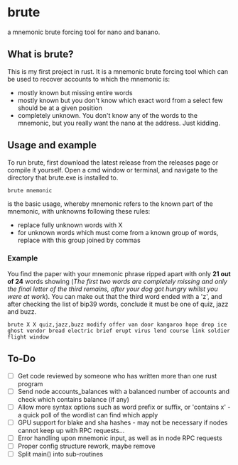 # brute
a mnemonic brute forcing tool for nano and banano.

## What is brute?
This is my first project in rust. It is a mnemonic brute forcing tool which can be used to recover accounts to which the mnemonic is:
- mostly known but missing entire words
- mostly known but you don't know which exact word from a select few should be at a given position
- completely unknown. You don't know any of the words to the mnemonic, but you really want the nano at the address. Just kidding.

## Usage and example
To run brute, first download the latest release from the releases page or compile it yourself. Open a cmd window or terminal, and navigate to the directory that brute.exe is installed to.
```
brute mnemonic
```
is the basic usage, whereby mnemonic refers to the known part of the mnemonic, with unknowns following these rules:
- replace fully unknown words with X
- for unknown words which must come from a known group of words, replace with this group joined by commas
### Example
You find the paper with your mnemonic phrase ripped apart with only **21 out of 24** words showing (*The first two words are completely missing and only the final letter of the third remains, after your dog got hungry whilst you were at work*). You can make out that the third word ended with a 'z', and after checking the list of bip39 words, conclude it must be one of quiz, jazz and buzz. 
```
brute X X quiz,jazz,buzz modify offer van door kangaroo hope drop ice ghost vendor bread electric brief erupt virus lend course link soldier flight window
```

## To-Do
- [ ] Get code reviewed by someone who has written more than one rust program
- [ ] Send node accounts_balances with a balanced number of accounts and check which contains balance (if any)
- [ ] Allow more syntax options such as word prefix or suffix, or 'contains x' - a quick poll of the wordlist can find which apply
- [ ] GPU support for blake and sha hashes - may not be necessary if nodes cannot keep up with RPC requests...
- [ ] Error handling upon mnemonic input, as well as in node RPC requests
- [ ] Proper config structure rework, maybe remove
- [ ] Split main() into sub-routines
